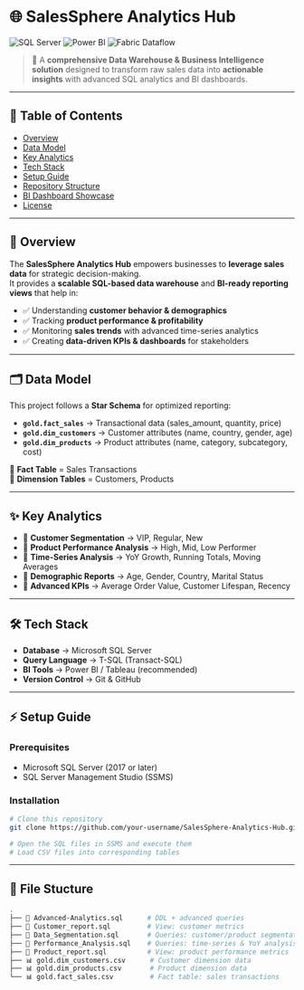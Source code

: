 # 🌐 SalesSphere Analytics Hub  

![SQL Server](https://img.shields.io/badge/SQL_Server-CC2927?style=for-the-badge&logo=microsoft-sql-server&logoColor=white) 
![Power BI](https://img.shields.io/badge/Power_BI-F2C811?style=for-the-badge&logo=power-bi&logoColor=black) 
![Fabric Dataflow](https://img.shields.io/badge/Fabric_Dataflow-0078D4?style=for-the-badge&logo=microsoft&logoColor=white)  

> 🚀 A **comprehensive Data Warehouse & Business Intelligence solution** designed to transform raw sales data into **actionable insights** with advanced SQL analytics and BI dashboards.  

---

## 📑 Table of Contents  

- [Overview](#-overview)  
- [Data Model](#-data-model)  
- [Key Analytics](#-key-analytics)  
- [Tech Stack](#-tech-stack)  
- [Setup Guide](#-setup-guide)  
- [Repository Structure](#-repository-structure)  
- [BI Dashboard Showcase](#-bi-dashboard-showcase)  
- [License](#-license)  

---

## 🔎 Overview  

The **SalesSphere Analytics Hub** empowers businesses to **leverage sales data** for strategic decision-making.  
It provides a **scalable SQL-based data warehouse** and **BI-ready reporting views** that help in:  

- ✅ Understanding **customer behavior & demographics**  
- ✅ Tracking **product performance & profitability**  
- ✅ Monitoring **sales trends** with advanced time-series analytics  
- ✅ Creating **data-driven KPIs & dashboards** for stakeholders  

---

## 🗂️ Data Model  

This project follows a **Star Schema** for optimized reporting:  

- **`gold.fact_sales`** → Transactional data (sales_amount, quantity, price)  
- **`gold.dim_customers`** → Customer attributes (name, country, gender, age)  
- **`gold.dim_products`** → Product attributes (name, category, subcategory, cost)  

📌 **Fact Table** = Sales Transactions  
📌 **Dimension Tables** = Customers, Products  

---

## ✨ Key Analytics  

- 🔹 **Customer Segmentation** → VIP, Regular, New  
- 🔹 **Product Performance Analysis** → High, Mid, Low Performer  
- 🔹 **Time-Series Analysis** → YoY Growth, Running Totals, Moving Averages  
- 🔹 **Demographic Reports** → Age, Gender, Country, Marital Status  
- 🔹 **Advanced KPIs** → Average Order Value, Customer Lifespan, Recency  

---

## 🛠 Tech Stack  

- **Database** → Microsoft SQL Server  
- **Query Language** → T-SQL (Transact-SQL)  
- **BI Tools** → Power BI / Tableau (recommended)  
- **Version Control** → Git & GitHub  

---

## ⚡ Setup Guide  

### Prerequisites  
- Microsoft SQL Server (2017 or later)  
- SQL Server Management Studio (SSMS)  

### Installation  
```bash
# Clone this repository
git clone https://github.com/your-username/SalesSphere-Analytics-Hub.git

# Open the SQL files in SSMS and execute them
# Load CSV files into corresponding tables
```
---
## 📂 File Stucture
```bash
.
├── 📄 Advanced-Analytics.sql      # DDL + advanced queries
├── 📄 Customer_report.sql         # View: customer metrics
├── 📄 Data_Segmentation.sql       # Queries: customer/product segmentation
├── 📄 Performance_Analysis.sql    # Queries: time-series & YoY analysis
├── 📄 Product_report.sql          # View: product performance metrics
├── 📊 gold.dim_customers.csv      # Customer dimension data
├── 📊 gold.dim_products.csv       # Product dimension data
└── 📊 gold.fact_sales.csv         # Fact table: sales transactions
```
